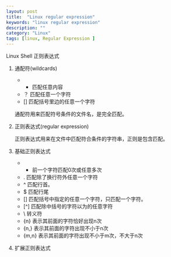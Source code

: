 ```yaml
---
layout: post
title:  "Linux regular expression"
keywords: "linux regular expression"
description: ""
category: "Linux" 
tags: [linux, Regular Expression ]
---
```


Linux Shell 正则表达式


1. 通配符(wildcards)
	- * 匹配任意内容
	- ？ 匹配任意一个字符
	- [] 匹配括号里边的任意一个字符

	通配符用来匹配符号条件的文件名，是完全匹配。

2. 正则表达式(regular expression)

	正则表达式用来在文件中匹配符合条件的字符串，正则是包含匹配。

3. 基础正则表达式
	- * 前一个字符匹配0次或任意多次
	- . 匹配除了换行符外任意一个字符
	- ^ 匹配行首。
	- $ 匹配行尾
	- [] 匹配括号中指定的任意一个字符，只匹配一个字符。
	- [^] 匹配除中括号的字符以为的任意字符
	- \ 转义符
	- \{n\} 表示其前面的字符恰好出现n次
	- \{n,\} 表示其前面的字符出现不小于n次
	- \{m,n\} 表示其前面的字符出现不小于m次，不大于n次

4. 扩展正则表达式


<!-- more -->
	
